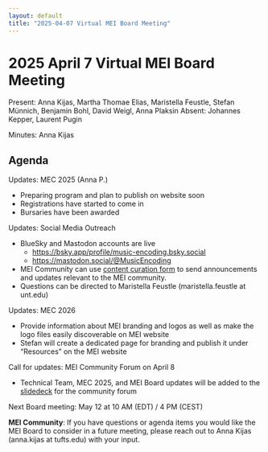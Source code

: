 ```yaml
---
layout: default
title: "2025-04-07 Virtual MEI Board Meeting"
---
```


# 2025 April 7 Virtual MEI Board Meeting

Present: Anna Kijas, Martha Thomae Elias, Maristella Feustle, Stefan Münnich, Benjamin Bohl, David Weigl, Anna Plaksin
Absent: Johannes Kepper, Laurent Pugin

Minutes: Anna Kijas

## Agenda

Updates: MEC 2025 (Anna P.)
- Preparing program and plan to publish on website soon
- Registrations have started to come in
- Bursaries have been awarded


Updates: Social Media Outreach
- BlueSky and Mastodon accounts are live
    - https://bsky.app/profile/music-encoding.bsky.social
    - https://mastodon.social/@MusicEncoding
- MEI Community can use [content curation form](https://forms.gle/u8fj95149x1SzcDp9) to send announcements and updates relevant to the MEI community.
- Questions can be directed to Maristella Feustle (maristella.feustle at unt.edu)

Updates: MEC 2026
- Provide information about MEI branding and logos as well as make the logo files easily discoverable on MEI website
- Stefan will create a dedicated page for branding and publish it under “Resources” on the MEI website

Call for updates: MEI Community Forum on April 8
- Technical Team, MEC 2025, and MEI Board updates will be added to the [slidedeck](https://docs.google.com/presentation/d/1vTJdYSJ4Yt776yGp9bhXB-9dNwoEdGbJ9de2rWZtpeo/edit?usp=drive_link) for the community forum

Next Board meeting: May 12 at 10 AM (EDT) / 4 PM (CEST)


**MEI Community**: If you have questions or agenda items you would like the MEI Board to consider in a future meeting, please reach out to Anna Kijas (anna.kijas at tufts.edu) with your input.